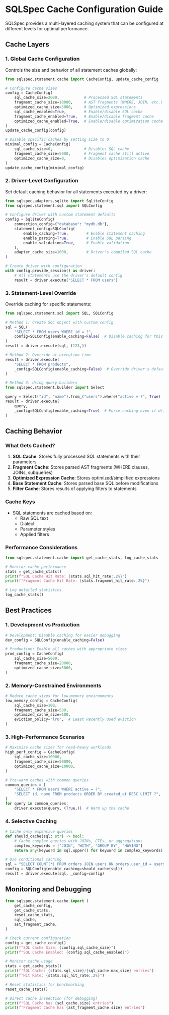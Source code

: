 # SQLSpec Cache Configuration Guide

SQLSpec provides a multi-layered caching system that can be configured at different levels for optimal performance.

## Cache Layers

### 1. Global Cache Configuration

Controls the size and behavior of all statement caches globally:

```python
from sqlspec.statement.cache import CacheConfig, update_cache_config

# Configure cache sizes
config = CacheConfig(
    sql_cache_size=2000,           # Processed SQL statements
    fragment_cache_size=10000,     # AST fragments (WHERE, JOIN, etc.)
    optimized_cache_size=3000,     # Optimized expressions
    sql_cache_enabled=True,        # Enable/disable SQL cache
    fragment_cache_enabled=True,   # Enable/disable fragment cache
    optimized_cache_enabled=True,  # Enable/disable optimization cache
)
update_cache_config(config)

# Disable specific caches by setting size to 0
minimal_config = CacheConfig(
    sql_cache_size=0,              # Disables SQL cache
    fragment_cache_size=5000,      # Fragment cache still active
    optimized_cache_size=0,        # Disables optimization cache
)
update_cache_config(minimal_config)
```

### 2. Driver-Level Configuration

Set default caching behavior for all statements executed by a driver:

```python
from sqlspec.adapters.sqlite import SqliteConfig
from sqlspec.statement.sql import SQLConfig

# Configure driver with custom statement defaults
config = SqliteConfig(
    connection_config={"database": "mydb.db"},
    statement_config=SQLConfig(
        enable_caching=True,        # Enable statement caching
        enable_parsing=True,        # Enable SQL parsing
        enable_validation=True,     # Enable validation
    ),
    adapter_cache_size=1000,        # Driver's compiled SQL cache
)

# Create driver with configuration
with config.provide_session() as driver:
    # All statements use the driver's default config
    result = driver.execute("SELECT * FROM users")
```

### 3. Statement-Level Override

Override caching for specific statements:

```python
from sqlspec.statement.sql import SQL, SQLConfig

# Method 1: Create SQL object with custom config
sql = SQL(
    "SELECT * FROM users WHERE id = ?",
    config=SQLConfig(enable_caching=False)  # Disable caching for this statement
)
result = driver.execute(sql, (123,))

# Method 2: Override at execution time
result = driver.execute(
    "SELECT * FROM products", 
    _config=SQLConfig(enable_caching=False)  # Override driver's default
)

# Method 3: Using query builders
from sqlspec.statement.builder import Select

query = Select("id", "name").from_("users").where("active = ?", True)
result = driver.execute(
    query,
    _config=SQLConfig(enable_caching=True)  # Force caching even if driver default is False
)
```

## Caching Behavior

### What Gets Cached?

1. **SQL Cache**: Stores fully processed SQL statements with their parameters
2. **Fragment Cache**: Stores parsed AST fragments (WHERE clauses, JOINs, subqueries)
3. **Optimized Expression Cache**: Stores optimized/simplified expressions
4. **Base Statement Cache**: Stores parsed base SQL before modifications
5. **Filter Cache**: Stores results of applying filters to statements

### Cache Keys

- SQL statements are cached based on:
    - Raw SQL text
    - Dialect
    - Parameter styles
    - Applied filters

### Performance Considerations

```python
from sqlspec.statement.cache import get_cache_stats, log_cache_stats

# Monitor cache performance
stats = get_cache_stats()
print(f"SQL Cache Hit Rate: {stats.sql_hit_rate:.2%}")
print(f"Fragment Cache Hit Rate: {stats.fragment_hit_rate:.2%}")

# Log detailed statistics
log_cache_stats()
```

## Best Practices

### 1. Development vs Production

```python
# Development: Disable caching for easier debugging
dev_config = SQLConfig(enable_caching=False)

# Production: Enable all caches with appropriate sizes
prod_config = CacheConfig(
    sql_cache_size=5000,
    fragment_cache_size=20000,
    optimized_cache_size=5000,
)
```

### 2. Memory-Constrained Environments

```python
# Reduce cache sizes for low-memory environments
low_memory_config = CacheConfig(
    sql_cache_size=100,
    fragment_cache_size=500,
    optimized_cache_size=100,
    eviction_policy="lru",  # Least Recently Used eviction
)
```

### 3. High-Performance Scenarios

```python
# Maximize cache sizes for read-heavy workloads
high_perf_config = CacheConfig(
    sql_cache_size=10000,
    fragment_cache_size=50000,
    optimized_cache_size=10000,
)

# Pre-warm caches with common queries
common_queries = [
    "SELECT * FROM users WHERE active = ?",
    "SELECT id, name FROM products ORDER BY created_at DESC LIMIT ?",
]
for query in common_queries:
    driver.execute(query, (True,))  # Warm up the cache
```

### 4. Selective Caching

```python
# Cache only expensive queries
def should_cache(sql: str) -> bool:
    # Cache complex queries with JOINs, CTEs, or aggregations
    complex_keywords = ["JOIN", "WITH", "GROUP BY", "HAVING"]
    return any(keyword in sql.upper() for keyword in complex_keywords)

# Use conditional caching
sql = "SELECT COUNT(*) FROM orders JOIN users ON orders.user_id = users.id"
config = SQLConfig(enable_caching=should_cache(sql))
result = driver.execute(sql, _config=config)
```

## Monitoring and Debugging

```python
from sqlspec.statement.cache import (
    get_cache_config,
    get_cache_stats,
    reset_cache_stats,
    sql_cache,
    ast_fragment_cache,
)

# Check current configuration
config = get_cache_config()
print(f"SQL Cache Size: {config.sql_cache_size}")
print(f"SQL Cache Enabled: {config.sql_cache_enabled}")

# Monitor cache usage
stats = get_cache_stats()
print(f"SQL Cache: {stats.sql_size}/{sql_cache.max_size} entries")
print(f"Hit Rate: {stats.sql_hit_rate:.2%}")

# Reset statistics for benchmarking
reset_cache_stats()

# Direct cache inspection (for debugging)
print(f"SQL Cache has {sql_cache.size} entries")
print(f"Fragment Cache has {ast_fragment_cache.size} entries")
```
